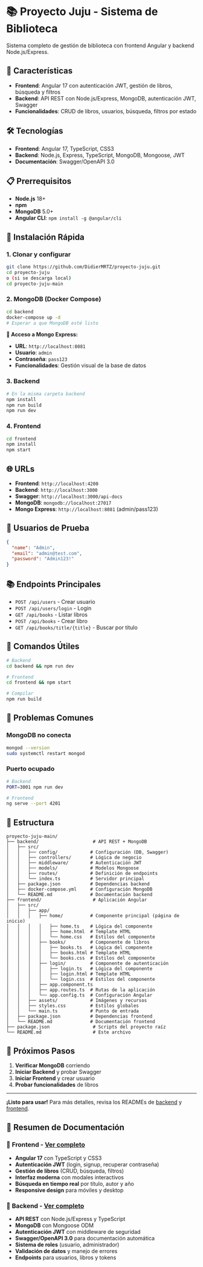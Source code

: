 # 📚 Proyecto Juju - Sistema de Biblioteca

Sistema completo de gestión de biblioteca con frontend Angular y backend Node.js/Express.

## 🚀 Características

- **Frontend**: Angular 17 con autenticación JWT, gestión de libros, búsqueda y filtros
- **Backend**: API REST con Node.js/Express, MongoDB, autenticación JWT, Swagger
- **Funcionalidades**: CRUD de libros, usuarios, búsqueda, filtros por estado

## 🛠️ Tecnologías

- **Frontend**: Angular 17, TypeScript, CSS3
- **Backend**: Node.js, Express, TypeScript, MongoDB, Mongoose, JWT
- **Documentación**: Swagger/OpenAPI 3.0

## 📋 Prerrequisitos

- **Node.js** 18+
- **npm** 
- **MongoDB** 5.0+
- **Angular CLI**: `npm install -g @angular/cli`

## 🚀 Instalación Rápida

### 1. Clonar y configurar
```bash
git clone https://github.com/DidierMRTZ/proyecto-juju.git
cd proyecto-juju
o (si se descarga local)
cd proyecto-juju-main
```

### 2. MongoDB (Docker Compose)
```bash
cd backend
docker-compose up -d
# Esperar a que MongoDB esté listo
```

**🔑 Acceso a Mongo Express:**
- **URL**: `http://localhost:8081`
- **Usuario**: `admin`
- **Contraseña**: `pass123`
- **Funcionalidades**: Gestión visual de la base de datos

### 3. Backend
```bash
# En la misma carpeta backend
npm install
npm run build
npm run dev
```

### 4. Frontend
```bash
cd frontend
npm install
npm start
```

## 🌐 URLs

- **Frontend**: `http://localhost:4200`
- **Backend**: `http://localhost:3000`
- **Swagger**: `http://localhost:3000/api-docs`
- **MongoDB**: `mongodb://localhost:27017`
- **Mongo Express**: `http://localhost:8081` (admin/pass123)

## 🔐 Usuarios de Prueba

```json
{
  "name": "Admin",
  "email": "admin@test.com",
  "password": "Admin123!"
}
```

## 📚 Endpoints Principales

- `POST /api/users` - Crear usuario
- `POST /api/users/login` - Login
- `GET /api/books` - Listar libros
- `POST /api/books` - Crear libro
- `GET /api/books/title/{title}` - Buscar por título

## 🔧 Comandos Útiles

```bash
# Backend
cd backend && npm run dev

# Frontend  
cd frontend && npm start

# Compilar
npm run build
```

## 🚨 Problemas Comunes

### MongoDB no conecta
```bash
mongod --version
sudo systemctl restart mongod
```

### Puerto ocupado
```bash
# Backend
PORT=3001 npm run dev

# Frontend
ng serve --port 4201
```

## 📁 Estructura

```
proyecto-juju-main/
├── backend/                    # API REST + MongoDB
│   ├── src/
│   │   ├── config/            # Configuración (DB, Swagger)
│   │   ├── controllers/       # Lógica de negocio
│   │   ├── middleware/        # Autenticación JWT
│   │   ├── models/            # Modelos Mongoose
│   │   ├── routes/            # Definición de endpoints
│   │   └── index.ts           # Servidor principal
│   ├── package.json           # Dependencias backend
│   ├── docker-compose.yml     # Configuración MongoDB
│   └── README.md              # Documentación backend
├── frontend/                   # Aplicación Angular
│   ├── src/
│   │   ├── app/
│   │   │   ├── home/          # Componente principal (página de inicio)
│   │   │   │   ├── home.ts    # Lógica del componente
│   │   │   │   ├── home.html  # Template HTML
│   │   │   │   └── home.css   # Estilos del componente
│   │   │   ├── books/         # Componente de libros
│   │   │   │   ├── books.ts   # Lógica del componente
│   │   │   │   ├── books.html # Template HTML
│   │   │   │   └── books.css  # Estilos del componente
│   │   │   ├── login/         # Componente de autenticación
│   │   │   │   ├── login.ts   # Lógica del componente
│   │   │   │   ├── login.html # Template HTML
│   │   │   │   └── login.css  # Estilos del componente
│   │   │   ├── app.component.ts
│   │   │   ├── app.routes.ts  # Rutas de la aplicación
│   │   │   └── app.config.ts  # Configuración Angular
│   │   ├── assets/            # Imágenes y recursos
│   │   ├── styles.css         # Estilos globales
│   │   └── main.ts            # Punto de entrada
│   ├── package.json           # Dependencias frontend
│   └── README.md              # Documentación frontend
├── package.json                # Scripts del proyecto raíz
└── README.md                   # Este archivo
```

## 🎯 Próximos Pasos

1. **Verificar MongoDB** corriendo
2. **Iniciar Backend** y probar Swagger
3. **Iniciar Frontend** y crear usuario
4. **Probar funcionalidades** de libros

---

**¡Listo para usar!** Para más detalles, revisa los READMEs de [backend](backend/README.md) y [frontend](frontend/README.md).

## 📖 Resumen de Documentación

### 🎯 **Frontend** - [Ver completo](frontend/README.md)
- **Angular 17** con TypeScript y CSS3
- **Autenticación JWT** (login, signup, recuperar contraseña)
- **Gestión de libros** (CRUD, búsqueda, filtros)
- **Interfaz moderna** con modales interactivos
- **Búsqueda en tiempo real** por título, autor y año
- **Responsive design** para móviles y desktop

### 🔧 **Backend** - [Ver completo](backend/README.md)
- **API REST** con Node.js/Express y TypeScript
- **MongoDB** con Mongoose ODM
- **Autenticación JWT** con middleware de seguridad
- **Swagger/OpenAPI 3.0** para documentación automática
- **Sistema de roles** (usuario, administrador)
- **Validación de datos** y manejo de errores
- **Endpoints** para usuarios, libros y tokens
